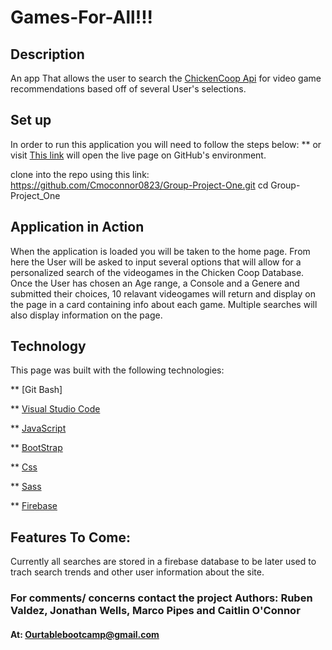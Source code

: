 # Games-For-All!!!

## Description
An app That allows the user to search the [ChickenCoop Api](https://rapidapi.com/valkiki/api/chicken-coop "ChickenCoop's Documentation") for video game recommendations based off of several User's selections.

## Set up
In order to run this application you will need to follow the steps below: ** or visit [This link](https://cmoconnor0823.github.io/Group-Project-One/ "https://cmoconnor0823.github.io/Group-Project-One/") will open the live page on GitHub's environment.

clone into the repo using this link: https://github.com/Cmoconnor0823/Group-Project-One.git
cd Group-Project_One


## Application in Action
When the application is loaded you will be taken to the home page. From here the User will be asked to input several options that will allow for a personalized search of the videogames in the Chicken Coop Database. Once the User has chosen an Age range, a  Console and a Genere and submitted their choices, 10 relavant videogames will return and display on the page in a card containing info about each game. Multiple searches will also display information on the page.

## Technology
This page was built with the following technologies:

** [Git Bash]

** [Visual Studio Code](https://code.visualstudio.com/)

** [JavaScript](https://developer.mozilla.org/en-US/docs/Web/JavaScript)

** [BootStrap](https://getbootstrap.com/)

** [Css](https://developer.mozilla.org/en-US/docs/Web/CSS#targetText=Cascading%20Style%20Sheets%20(CSS)%20is,speech%2C%20or%20on%20other%20media.)

** [Sass](https://sass-lang.com/)

** [Firebase](https://firebase.google.com/)

## Features To Come:

Currently all searches are stored in a firebase database to be later used to trach search trends and other user information about the site.

### For comments/ concerns contact the project Authors: Ruben Valdez, Jonathan Wells, Marco Pipes and Caitlin O'Connor
#### At: Ourtablebootcamp@gmail.com
